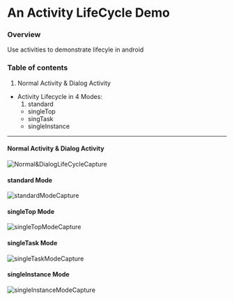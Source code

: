 # An Activity LifeCycle Demo

### Overview

Use activities to demonstrate lifecyle in android

### Table of contents

1. Normal Activity & Dialog Activity
- Activity Lifecycle in 4 Modes:
    1. standard
    - singleTop
    - singTask
    - singleInstance

---

#### **Normal Activity & Dialog Activity**
![Normal&DialogLifeCycleCapture](https://github.com/sennhviwang/Android-Learn-Journey/blob/master/AnActivityLifeCycleDemo/Normal%26DialogLifeCycleCapture.png)

#### **standard Mode**
![standardModeCapture](https://github.com/sennhviwang/Android-Learn-Journey/blob/master/AnActivityLifeCycleDemo/standardModeCapture.png)

#### **singleTop Mode**
![singleTopModeCapture](
https://github.com/sennhviwang/Android-Learn-Journey/blob/master/AnActivityLifeCycleDemo/singleTopModeCapture.png)

#### **singleTask Mode**
![singleTaskModeCapture](
https://github.com/sennhviwang/Android-Learn-Journey/blob/master/AnActivityLifeCycleDemo/singleTaskModeCapture.png)

#### **singleInstance Mode**
![singleInstanceModeCapture](https://github.com/sennhviwang/Android-Learn-Journey/blob/master/AnActivityLifeCycleDemo/singleInstanceModeCapture.png)





